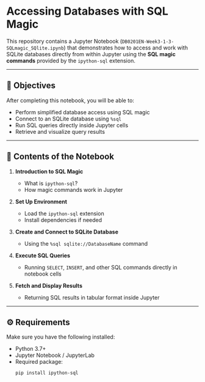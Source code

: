 # Accessing Databases with SQL Magic

This repository contains a Jupyter Notebook (`DB0201EN-Week3-1-3-SQLmagic_SQlite.ipynb`) that demonstrates how to access and work with SQLite databases directly from within Jupyter using the **SQL magic commands** provided by the `ipython-sql` extension.

---

## 📌 Objectives

After completing this notebook, you will be able to:

- Perform simplified database access using SQL magic  
- Connect to an SQLite database using `%sql`  
- Run SQL queries directly inside Jupyter cells  
- Retrieve and visualize query results  

---

## 📖 Contents of the Notebook

1. **Introduction to SQL Magic**  
   - What is `ipython-sql`?  
   - How magic commands work in Jupyter  

2. **Set Up Environment**  
   - Load the `ipython-sql` extension  
   - Install dependencies if needed  

3. **Create and Connect to SQLite Database**  
   - Using the `%sql sqlite://DatabaseName` command  

4. **Execute SQL Queries**  
   - Running `SELECT`, `INSERT`, and other SQL commands directly in notebook cells  

5. **Fetch and Display Results**  
   - Returning SQL results in tabular format inside Jupyter  

---

## ⚙️ Requirements

Make sure you have the following installed:

- Python 3.7+  
- Jupyter Notebook / JupyterLab  
- Required package:  
  ```bash
  pip install ipython-sql
